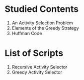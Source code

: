 # Studied Contents

1. An Activity Selection Problem
2. Elements of the Greedy Strategy
3. Huffman Code

# List of Scripts

1. Recursive Activity Selector
2. Greedy Activity Selector
